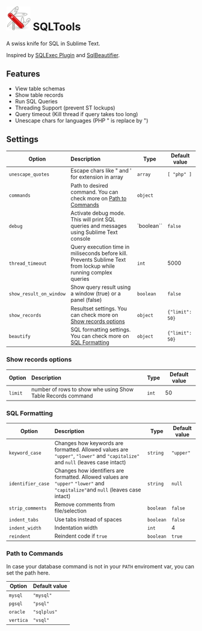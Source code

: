 ![SQLTools](/icon.png?raw=true) SQLTools
===============

A swiss knife for SQL in Sublime Text.

Inspired by [SQLExec Plugin](http://lubriciousdevelopers.github.io/projects/sublime-sql-exec/) and [SqlBeautifier](https://github.com/zsong/SqlBeautifier).

## Features
* View table schemas
* Show table records
* Run SQL Queries
* Threading Support (prevent ST lockups)
* Query timeout (Kill thread if query takes too long)
* Unescape chars for languages (PHP \" is replace by ")

## Settings

| Option | Description | Type | Default value |
| --- | :--- | --- | --- |
| `unescape_quotes`| Escape chars like \" and \' for extension in array | `array` |`[ "php" ]` |
| `commands` | Path to desired command. You can check more on [Path to Commands](#path-to-commands) | `object` |  |
| `debug` | Activate debug mode. This will print SQL queries and messages using Sublime Text console | `boolean``|`false` |
| `thread_timeout` | Query execution time in miliseconds before kill. Prevents Sublime Text from lockup while running complex queries | `int` | 5000 |
| `show_result_on_window` | Show query result using a window (true) or a panel (false) | `boolean` | `false` |
| `show_records` | Resultset settings. You can check more on [Show records options](#show-records-options) | `object` | `{"limit": 50}` |
| `beautify` | SQL formatting settings. You can check more on [SQL Formatting](#sql-formatting) | `object` | `{"limit": 50}` |

### <a id="show-records-options"></a>Show records options

| Option | Description | Type | Default value |
| --- | :--- | --- | --- |
| `limit`| number of rows to show whe using Show Table Records command | `int` | 50 |


### <a id="sql-formatting"></a>SQL Formatting

| Option | Description | Type | Default value |
| --- | :--- | --- | --- |
| `keyword_case` | Changes how keywords are formatted. Allowed values are `"upper"`, `"lower"` and `"capitalize"` and `null` (leaves case intact) | `string` | `"upper"` |
| `identifier_case` | Changes how identifiers are formatted. Allowed values are `"upper"` `"lower"` and `"capitalize"`and `null` (leaves case intact) | `string` | `null` |
| `strip_comments` | Remove comments from file/selection | `boolean` | `false` |
| `indent_tabs` | Use tabs instead of spaces | `boolean` | `false` |
| `indent_width` | Indentation width | `int` | 4 |
| `reindent` | Reindent code if `true` | `boolean` | `true` |

### <a id="path-to-commands"></a>Path to Commands

In case your database command is not in your `PATH` enviroment var, you can set the path here.

| Option | Default value |
| --- | --- |
| `mysql`|  `"mysql"` |
| `pgsql` | `"psql"` |
| `oracle` | `"sqlplus"` |
| `vertica` | `"vsql"` |
